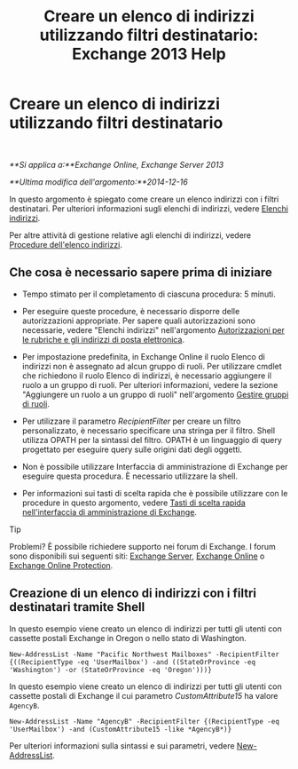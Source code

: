 ﻿---
title: 'Creare un elenco di indirizzi utilizzando filtri destinatario: Exchange 2013 Help'
TOCTitle: Creare un elenco di indirizzi utilizzando filtri destinatario
ms:assetid: 8eabea64-97c6-40af-b61c-9b6a125cbdf1
ms:mtpsurl: https://technet.microsoft.com/it-it/library/Bb123718(v=EXCHG.150)
ms:contentKeyID: 50481158
ms.date: 05/22/2018
mtps_version: v=EXCHG.150
ms.translationtype: MT
---

# Creare un elenco di indirizzi utilizzando filtri destinatario

 

_**Si applica a:**Exchange Online, Exchange Server 2013_

_**Ultima modifica dell'argomento:**2014-12-16_

In questo argomento è spiegato come creare un elenco indirizzi con i filtri destinatari. Per ulteriori informazioni sugli elenchi di indirizzi, vedere [Elenchi indirizzi](address-lists-exchange-2013-help.md).

Per altre attività di gestione relative agli elenchi di indirizzi, vedere [Procedure dell'elenco indirizzi](address-list-procedures-exchange-2013-help.md).

## Che cosa è necessario sapere prima di iniziare

  - Tempo stimato per il completamento di ciascuna procedura: 5 minuti.

  - Per eseguire queste procedure, è necessario disporre delle autorizzazioni appropriate. Per sapere quali autorizzazioni sono necessarie, vedere "Elenchi indirizzi" nell'argomento [Autorizzazioni per le rubriche e gli indirizzi di posta elettronica](email-address-and-address-book-permissions-exchange-2013-help.md).

  - Per impostazione predefinita, in Exchange Online il ruolo Elenco di indirizzi non è assegnato ad alcun gruppo di ruoli. Per utilizzare cmdlet che richiedono il ruolo Elenco di indirizzi, è necessario aggiungere il ruolo a un gruppo di ruoli. Per ulteriori informazioni, vedere la sezione "Aggiungere un ruolo a un gruppo di ruoli" nell'argomento [Gestire gruppi di ruoli](manage-role-groups-exchange-2013-help.md).

  - Per utilizzare il parametro *RecipientFilter* per creare un filtro personalizzato, è necessario specificare una stringa per il filtro. Shell utilizza OPATH per la sintassi del filtro. OPATH è un linguaggio di query progettato per eseguire query sulle origini dati degli oggetti.

  - Non è possibile utilizzare Interfaccia di amministrazione di Exchange per eseguire questa procedura. È necessario utilizzare la shell.

  - Per informazioni sui tasti di scelta rapida che è possibile utilizzare con le procedure in questo argomento, vedere [Tasti di scelta rapida nell'interfaccia di amministrazione di Exchange](keyboard-shortcuts-in-the-exchange-admin-center-exchange-online-protection-help.md).


> [!TIP]
> Problemi? È possibile richiedere supporto nei forum di Exchange. I forum sono disponibili sui seguenti siti: <A href="https://go.microsoft.com/fwlink/p/?linkid=60612">Exchange Server</A>, <A href="https://go.microsoft.com/fwlink/p/?linkid=267542">Exchange Online</A> o <A href="https://go.microsoft.com/fwlink/p/?linkid=285351">Exchange Online Protection</A>.



## Creazione di un elenco di indirizzi con i filtri destinatari tramite Shell

In questo esempio viene creato un elenco di indirizzi per tutti gli utenti con cassette postali Exchange in Oregon o nello stato di Washington.

    New-AddressList -Name "Pacific Northwest Mailboxes" -RecipientFilter {((RecipientType -eq 'UserMailbox') -and ((StateOrProvince -eq 'Washington') -or (StateOrProvince -eq 'Oregon')))}

In questo esempio viene creato un elenco di indirizzi per tutti gli utenti con cassette postali di Exchange il cui parametro *CustomAttribute15* ha valore `AgencyB`.

    New-AddressList -Name "AgencyB" -RecipientFilter {(RecipientType -eq 'UserMailbox') -and (CustomAttribute15 -like *AgencyB*)}

Per ulteriori informazioni sulla sintassi e sui parametri, vedere [New-AddressList](https://technet.microsoft.com/it-it/library/aa996912\(v=exchg.150\)).

